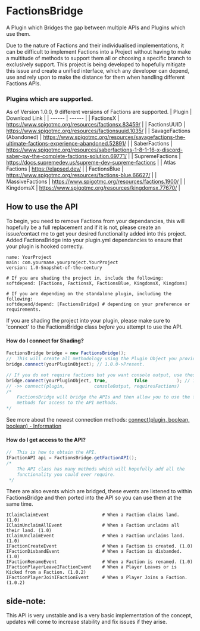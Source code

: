 
# FactionsBridge

A Plugin which Bridges the gap between multiple APIs and Plugins which use them.

Due to the nature of Factions and their individualised implementations, it can be difficult to implement Factions into a Project without having to make a multitude of methods to support them all or choosing a specific branch to exclusively support. This project is being developed to hopefully mitigate this issue and create a unified interface, which any developer can depend, use and rely upon to make the distance for them when handling different Factions APIs.

### Plugins which are supported.

As of Version 1.0.0, 9 different versions of Factions are supported.
| Plugin | Download Link |
| ------ | ------ |
| FactionsX | https://www.spigotmc.org/resources/factionsx.83459/ |
| FactionsUUID | https://www.spigotmc.org/resources/factionsuuid.1035/ |
| SavageFactions (Abandoned) | https://www.spigotmc.org/resources/savagefactions-the-ultimate-factions-experience-abandoned.52891/ |
| SaberFactions | https://www.spigotmc.org/resources/saberfactions-1-8-1-16-x-discord-saber-pw-the-complete-factions-solution.69771/ |
| SupremeFactions | https://docs.supremedev.us/supreme-dev-supreme-factions |
| Atlas Factions | https://elapsed.dev/ | 
| FactionsBlue | https://www.spigotmc.org/resources/factions-blue.66627/ | 
| MassiveFactions | https://www.spigotmc.org/resources/factions.1900/ |
| KingdomsX | https://www.spigotmc.org/resources/kingdomsx.77670/ |

## How to use the API

To begin, you need to remove Factions from your dependancies, this will hopefully be a full replacement and if it is not, please create an issue/contact me to get your desired functionality added into this project.
Added FactionsBridge into your plugin.yml dependancies to ensure that your plugin is hooked correctly.
```YML
name: YourProject
main: com.yourname.yourproject.YourProject
version: 1.0-Snapshot-of-the-century

# If you are shading the project in, include the following:
softdepend: [Factions, FactionsX, FactionsBlue, KingdomsX, Kingdoms]

# If you are depending on the standalone plugin, including the following:
softdepend/depend: [FactionsBridge] # depending on your preference or requirements.
```

If you are shading the project into your plugin, please make sure to 'connect' to the FactionsBridge class *before* you attempt to use the API.
#### How do I connect for Shading?
```JAVA
FactionsBridge bridge = new FactionsBridge();
// 	This will create all methodology using the Plugin Object you provide.
bridge.connect(yourPluginObject); // 1.0.0->Present.

// If you do not require factions but you want console output, use these parameters. 
bridge.connect(yourPluginObject, true,          false           ); // 1.1.2->Present.
// ->> connect(plugin,           consoleOutput, requiresFactions)
/*
	FactionsBridge will bridge the APIs and then allow you to use the following 
	methods for access to the API methods.
*/
```
See more about the newest connection methods:
[connect(plugin, boolean, boolean) - Information](%22https://github.com/CallumJohnson/FactionsBridge/commit/fd49ce4a3dce1231445f667d224e6bdccd65c78f%22)
#### How do I get access to the API?
```JAVA
// 	This is how to obtain the API.
IFactionAPI api = FactionsBridge.getFactionAPI(); 
/* 
	The API class has many methods which will hopefully add all the 
	functionality you could ever require.
 */
```

There are also events which are bridged, these events are listened to within FactionsBridge and then ported into the API so you can use them at the same time.
```YML
IClaimClaimEvent            		# When a Faction claims land. (1.0)
IClaimUnclaimAllEvent       		# When a Faction unclaims all their land. (1.0)
IClaimUnclaimEvent          		# When a Faction unclaims land. (1.0)
IFactionCreateEvent         		# When a Faction is created. (1.0)
IFactionDisbandEvent        		# When a Faction is disbanded. (1.0)
IFactionRenameEvent         		# When a Faction is renamed. (1.0)
IFactionPlayerLeaveIFactionEvent	# When a Player Leaves or is Kicked from a Faction. (1.0.2)
IFactionPlayerJoinIFactionEvent		# When a Player Joins a Faction. (1.0.2)
```


## side-note:
This API is very unstable and is a very basic implementation of the concept, updates will come to increase stability and fix issues if they arise.
